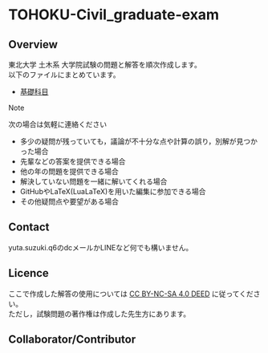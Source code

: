 # TOHOKU-Civil_graduate-exam

## Overview
東北大学 土木系 大学院試験の問題と解答を順次作成します。\
以下のファイルにまとめています。
- [基礎科目](./BasicSubjects.pdf)


> [!NOTE]
> 次の場合は気軽に連絡ください
> - 多少の疑問が残っていても，議論が不十分な点や計算の誤り，別解が見つかった場合
> - 先輩などの答案を提供できる場合
> - 他の年の問題を提供できる場合  
> - 解決していない問題を一緒に解いてくれる場合  
> - GitHubやLaTeX(LuaLaTeX)を用いた編集に参加できる場合
> - その他疑問点や要望がある場合

## Contact
yuta.suzuki.q6のdcメールかLINEなど何でも構いません。  

## Licence
ここで作成した解答の使用については
[CC BY-NC-SA 4.0 DEED](https://creativecommons.org/licenses/by-nc-sa/4.0/deed.ja)
に従ってください。  
ただし，試験問題の著作権は作成した先生方にあります。

## Collaborator/Contributor
